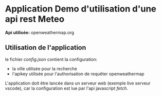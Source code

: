 # Application Demo d'utilisation d'une api rest Meteo

**Api utilisée:** openweathermap.org

## Utilisation de l'application

le fichier _config.json_ contient la configuration:

- la ville utilisée pour la recherche
- l'apikey utilisée pour l'authorisation de requêter openweathermap

L'application doit être lancée dans un serveur web (exemple live serveur vscode),
car la configuration est lue par l'api javascript _fetch_.
